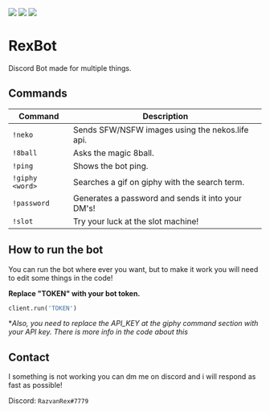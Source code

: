 [![](https://img.shields.io/github/languages/top/RazvanRex/RexBot?color=%23ffa500&style=for-the-badge)](https://github/languages/top/RazvanRex/RexBot) 
[![](https://img.shields.io/github/languages/code-size/RazvanRex/RexBot?style=for-the-badge)](https://github.com/RazvanRex/RexBot) 
[![](https://img.shields.io/tokei/lines/github/RazvanRex/RexBot?style=for-the-badge)](https://github.com/RazvanRex/RexBot)

# RexBot

Discord Bot made for multiple things.

## Commands


| Command | Description |
| ------- | ----------------------- |
| `!neko` | Sends SFW/NSFW images using the nekos.life api. |
| `!8ball`| Asks the magic 8ball. |
| `!ping`| Shows the bot ping. |
| `!giphy <word>`| Searches a gif on giphy with the search term. |
| `!password`| Generates a password and sends it into your DM's! |
| `!slot`| Try your luck at the slot machine! |






## How to run the bot

You can run the bot where ever you want, but to make it work you will need to edit some things in the code!

**Replace "TOKEN" with your bot token.**

```python
client.run('TOKEN')
```
**Also, you need to replace the API_KEY at the giphy command section with your API key. There is more info in the code about this*


## Contact

I something is not working you can dm me on discord and i will respond as fast as possible!

Discord: `RazvanRex#7779`

